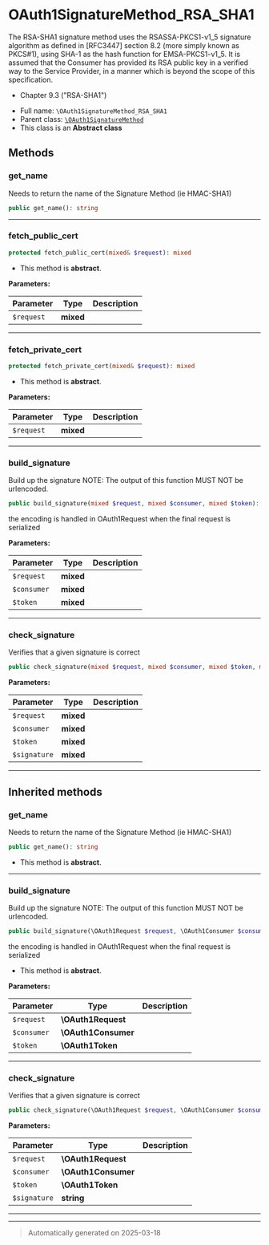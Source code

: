 
# OAuth1SignatureMethod_RSA_SHA1

The RSA-SHA1 signature method uses the RSASSA-PKCS1-v1_5 signature algorithm as defined in
[RFC3447] section 8.2 (more simply known as PKCS#1), using SHA-1 as the hash function for
EMSA-PKCS1-v1_5. It is assumed that the Consumer has provided its RSA public key in a
verified way to the Service Provider, in a manner which is beyond the scope of this
specification.

- Chapter 9.3 ("RSA-SHA1")

* Full name: `\OAuth1SignatureMethod_RSA_SHA1`
* Parent class: [`\OAuth1SignatureMethod`](./OAuth1SignatureMethod.md)
* This class is an **Abstract class**




## Methods


### get_name

Needs to return the name of the Signature Method (ie HMAC-SHA1)

```php
public get_name(): string
```












***

### fetch_public_cert



```php
protected fetch_public_cert(mixed& $request): mixed
```




* This method is **abstract**.



**Parameters:**

| Parameter | Type | Description |
|-----------|------|-------------|
| `$request` | **mixed** |  |





***

### fetch_private_cert



```php
protected fetch_private_cert(mixed& $request): mixed
```




* This method is **abstract**.



**Parameters:**

| Parameter | Type | Description |
|-----------|------|-------------|
| `$request` | **mixed** |  |





***

### build_signature

Build up the signature
NOTE: The output of this function MUST NOT be urlencoded.

```php
public build_signature(mixed $request, mixed $consumer, mixed $token): string
```

the encoding is handled in OAuth1Request when the final
request is serialized






**Parameters:**

| Parameter | Type | Description |
|-----------|------|-------------|
| `$request` | **mixed** |  |
| `$consumer` | **mixed** |  |
| `$token` | **mixed** |  |





***

### check_signature

Verifies that a given signature is correct

```php
public check_signature(mixed $request, mixed $consumer, mixed $token, mixed $signature): bool
```








**Parameters:**

| Parameter | Type | Description |
|-----------|------|-------------|
| `$request` | **mixed** |  |
| `$consumer` | **mixed** |  |
| `$token` | **mixed** |  |
| `$signature` | **mixed** |  |





***


## Inherited methods


### get_name

Needs to return the name of the Signature Method (ie HMAC-SHA1)

```php
public get_name(): string
```




* This method is **abstract**.







***

### build_signature

Build up the signature
NOTE: The output of this function MUST NOT be urlencoded.

```php
public build_signature(\OAuth1Request $request, \OAuth1Consumer $consumer, \OAuth1Token $token): string
```

the encoding is handled in OAuth1Request when the final
request is serialized


* This method is **abstract**.



**Parameters:**

| Parameter | Type | Description |
|-----------|------|-------------|
| `$request` | **\OAuth1Request** |  |
| `$consumer` | **\OAuth1Consumer** |  |
| `$token` | **\OAuth1Token** |  |





***

### check_signature

Verifies that a given signature is correct

```php
public check_signature(\OAuth1Request $request, \OAuth1Consumer $consumer, \OAuth1Token $token, string $signature): bool
```








**Parameters:**

| Parameter | Type | Description |
|-----------|------|-------------|
| `$request` | **\OAuth1Request** |  |
| `$consumer` | **\OAuth1Consumer** |  |
| `$token` | **\OAuth1Token** |  |
| `$signature` | **string** |  |





***


***
> Automatically generated on 2025-03-18
